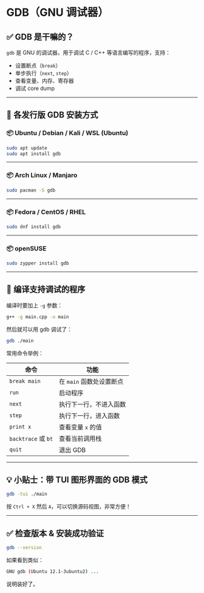 #  GDB（GNU 调试器）

## ✅ GDB 是干嘛的？

`gdb` 是 GNU 的调试器，用于调试 C / C++ 等语言编写的程序，支持：

- 设置断点（`break`）
- 单步执行（`next`, `step`）
- 查看变量、内存、寄存器
- 调试 core dump

------

## 🐧 各发行版 GDB 安装方式

### 📦 Ubuntu / Debian / Kali / WSL (Ubuntu)

```bash
sudo apt update
sudo apt install gdb
```

------

### 📦 Arch Linux / Manjaro

```bash
sudo pacman -S gdb
```

------

### 📦 Fedora / CentOS / RHEL

```bash
sudo dnf install gdb
```

------

### 📦 openSUSE

```bash
sudo zypper install gdb
```

------

## 🔧 编译支持调试的程序

编译时要加上 `-g` 参数：

```bash
g++ -g main.cpp -o main
```

然后就可以用 gdb 调试了：

```bash
gdb ./main
```

常用命令举例：

| 命令                | 功能                     |
| ------------------- | ------------------------ |
| `break main`        | 在 `main` 函数处设置断点 |
| `run`               | 启动程序                 |
| `next`              | 执行下一行，不进入函数   |
| `step`              | 执行下一行，进入函数     |
| `print x`           | 查看变量 `x` 的值        |
| `backtrace` 或 `bt` | 查看当前调用栈           |
| `quit`              | 退出 GDB                 |

------

## 💡 小贴士：带 TUI 图形界面的 GDB 模式

```bash
gdb -tui ./main
```

按 `Ctrl + X` 然后 `A`，可以切换源码视图，非常方便！

------

## ✅ 检查版本 & 安装成功验证

```bash
gdb --version
```

如果看到类似：

```bash
GNU gdb (Ubuntu 12.1-3ubuntu2) ...
```

说明装好了。